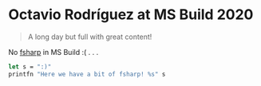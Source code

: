# Octavio Rodríguez at MS Build 2020

> A long day but full with great content!

No [fsharp](https://fsharp.org/) in MS Build :( . . .

```fsharp
let s = ":)"
printfn "Here we have a bit of fsharp! %s" s
```
